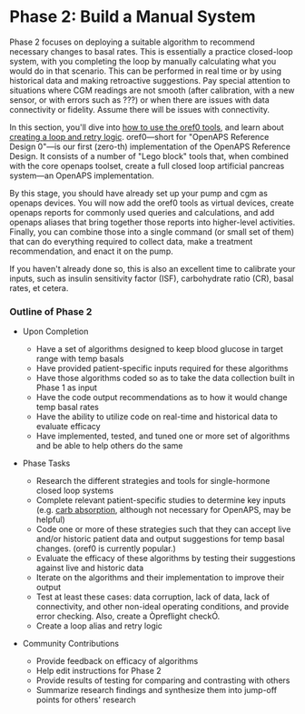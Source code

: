 # Phase 2: Build a Manual System

Phase 2 focuses on deploying a suitable algorithm to recommend necessary changes to basal rates. This is essentially a practice closed-loop system, with you completing the loop by manually calculating what you would do in that scenario. This can be performed in real time or by using historical data and making retroactive suggestions. Pay special attention to situations where CGM readings are not smooth (after calibration, with a new sensor, or with errors such as ???) or when there are issues with data connectivity or fidelity. Assume there will be issues with connectivity.


In this section, you'll dive into [how to use the oref0 tools](Using-oref0-tools.md), and learn about [creating a loop and retry logic](loop-and-retry-logic.md). oref0—short for "OpenAPS Reference Design 0"—is our first (zero-th) implementation of the OpenAPS Reference Design. It consists of a number of "Lego block" tools that, when combined with the core openaps toolset, create a full closed loop artificial pancreas system—an OpenAPS implementation.

By this stage, you should have already set up your pump and cgm as openaps devices. You will now add the oref0 tools as virtual devices, create openaps reports for commonly used queries and calculations, and add openaps aliases that bring together those reports into higher-level activities. Finally, you can combine those into a single command (or small set of them) that can do everything required to collect data, make a treatment recommendation, and enact it on the pump.

If you haven't already done so, this is also an excellent time to calibrate your inputs, such as insulin sensitivity factor (ISF), carbohydrate ratio (CR), basal rates, et cetera.

### Outline of Phase 2

* Upon Completion
    * Have a set of algorithms designed to keep blood glucose in target range with temp basals
    * Have provided patient-specific inputs required for these algorithms
    * Have those algorithms coded so as to take the data collection built in Phase 1 as input
    * Have the code output recommendations as to how it would change temp basal rates
    * Have the ability to utilize code on real-time and historical data to evaluate efficacy
    * Have implemented, tested, and tuned one or more set of algorithms and be able to help others do the same


* Phase Tasks
    * Research the different strategies and tools for single-hormone closed loop systems
    * Complete relevant patient-specific studies to determine key inputs (e.g. [carb absorption](http://diyps.org/2014/05/29/determining-your-carbohydrate-absorption-rate-diyps-lessons-learned/), although not necessary for OpenAPS, may be helpful)
    * Code one or more of these strategies such that they can accept live and/or historic patient data and output suggestions for temp basal changes. (oref0 is currently popular.)
    * Evaluate the efficacy of these algorithms by testing their suggestions against live and historic data
    * Iterate on the algorithms and their implementation to improve their output
    * Test at least these cases: data corruption, lack of data, lack of connectivity, and other non-ideal operating conditions, and provide error checking. Also, create a Òpreflight checkÓ.
    * Create a loop alias and retry logic


* Community Contributions
    * Provide feedback on efficacy of algorithms
    * Help edit instructions for Phase 2
    * Provide results of testing for comparing and contrasting with others
    * Summarize research findings and synthesize them into jump-off points for others' research




